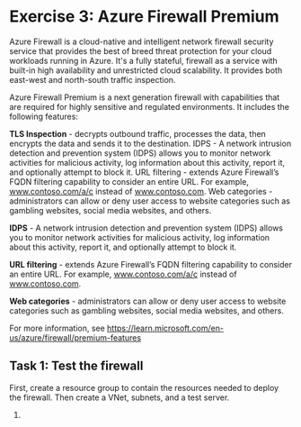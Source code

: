 # Exercise 3: Azure Firewall Premium

Azure Firewall is a cloud-native and intelligent network firewall security service that provides the best of breed threat protection for your cloud workloads running in Azure. It's a fully stateful, firewall as a service with built-in high availability and unrestricted cloud scalability. It provides both east-west and north-south traffic inspection.

Azure Firewall Premium is a next generation firewall with capabilities that are required for highly sensitive and regulated environments. It includes the following features:

**TLS Inspection** - decrypts outbound traffic, processes the data, then encrypts the data and sends it to the destination.
IDPS - A network intrusion detection and prevention system (IDPS) allows you to monitor network activities for malicious activity, log information about this activity, report it, and optionally attempt to block it.
URL filtering - extends Azure Firewall’s FQDN filtering capability to consider an entire URL. For example, www.contoso.com/a/c instead of www.contoso.com.
Web categories - administrators can allow or deny user access to website categories such as gambling websites, social media websites, and others.

**IDPS** - A network intrusion detection and prevention system (IDPS) allows you to monitor network activities for malicious activity, log information about this activity, report it, and optionally attempt to block it.

**URL filtering** - extends Azure Firewall’s FQDN filtering capability to consider an entire URL. For example, www.contoso.com/a/c instead of www.contoso.com.

**Web categories** - administrators can allow or deny user access to website categories such as gambling websites, social media websites, and others.

For more information, see https://learn.microsoft.com/en-us/azure/firewall/premium-features

## Task 1: Test the firewall

First, create a resource group to contain the resources needed to deploy the firewall. Then create a VNet, subnets, and a test server.

1. 
